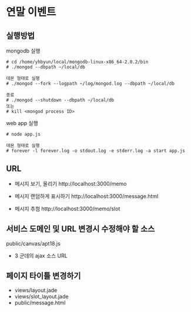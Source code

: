 # 연말 이벤트

## 실행방법

mongodb 실행

    # cd /home/yhbyun/local/mongodb-linux-x86_64-2.0.2/bin
    # ./mongod --dbpath ~/local/db

    데몬 형태로 실행 
    # ./mongod --fork --logpath ~/log/mongod.log --dbpath ~/local/db

    종료
    # ./mongod --shutdown --dbpath ~/local/db
    또는 
    # kill <mongod process ID>

web app 실행

    # node app.js

    데몬 형태로 실행
    # forever -l forever.log -o stdout.log -e stderr.log -a start app.js


## URL

- 메시지 보기, 올리기 
http://localhost:3000/memo

- 메시지 랜덤하게 표시하기
http://localhost:3000/message.html

- 메시지  추첨
http://localhost:3000/memo/slot


## 서비스 도메인 및 URL 변경시 수정해야 할 소스

public/canvas/apt18.js

- 3 군데의 ajax 소스 URL

## 페이지 타이틀 변경하기

- views/layout.jade
- views/slot_layout.jade
- public/message.html


